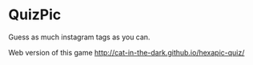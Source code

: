 # QuizPic
Guess as much instagram tags as you can.

Web version of this game http://cat-in-the-dark.github.io/hexapic-quiz/
